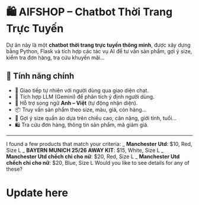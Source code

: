 # 🛍️ AIFSHOP – Chatbot Thời Trang Trực Tuyến

Dự án này là một **chatbot thời trang trực tuyến thông minh**, được xây dựng bằng Python, Flask và tích hợp các tác vụ AI để tư vấn sản phẩm, gợi ý size, kiểm tra đơn hàng, tra cứu khuyến mãi...

## 🚀 Tính năng chính

- 💬 Giao tiếp tự nhiên với người dùng qua giao diện chat.
- 🧠 Tích hợp LLM (Gemini) để phân tích ý định người dùng.
- 🎯 Hỗ trợ song ngữ **Anh – Việt** (tự động nhận diện).
- 📦 Truy vấn sản phẩm theo size, màu, giá, còn hàng...
- 📐 Gợi ý size quần áo dựa trên chiều cao, cân nặng, giới tính, tuổi...
- 🛍️ Tra cứu đơn hàng, thông tin sản phẩm, mã giảm giá.

---

I found a few products that match your criteria: _ **Manchester Utd**: $10, Red, Size L _ **BAYERN MUNICH 25/26 AWAY KIT**: $15, White, Size L _ **Manchester Utd chếch chi cho nữ**: $20, Red, Size L _ **Manchester Utd chếch chi cho nữ**: $20, Blue, Size L Would you like to see details for any of these?

# Update here
